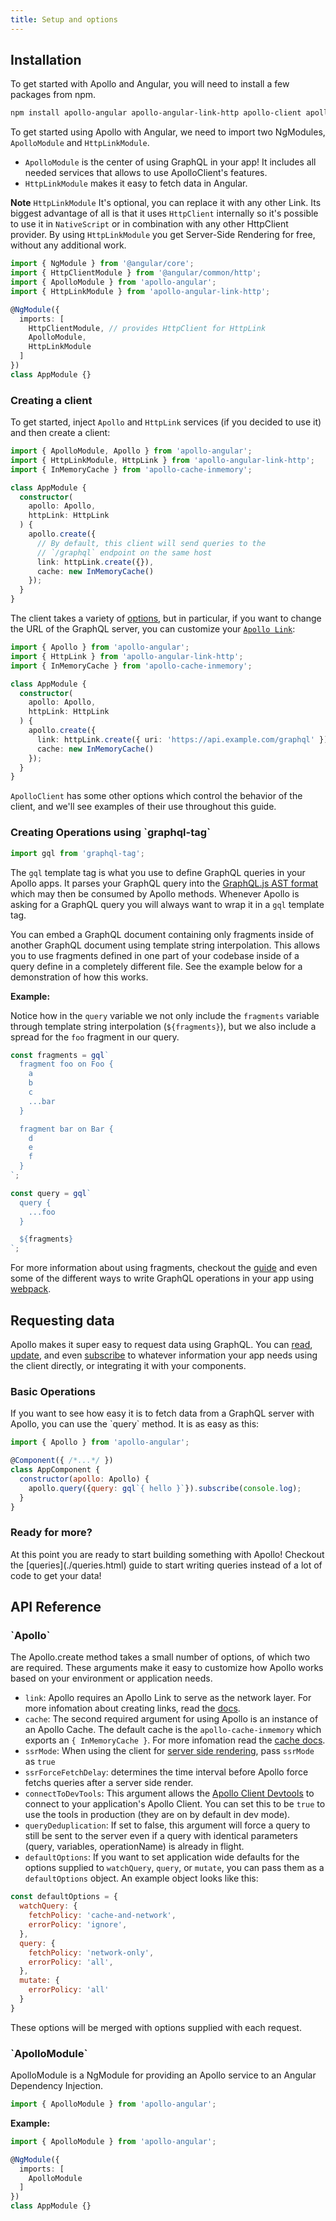 ```yaml
---
title: Setup and options
---
```


<h2 id="installation">Installation</h2>

To get started with Apollo and Angular, you will need to install a few packages from npm.

```bash
npm install apollo-angular apollo-angular-link-http apollo-client apollo-cache-inmemory graphql-tag graphql --save
```

To get started using Apollo with Angular, we need to import two NgModules, `ApolloModule` and `HttpLinkModule`.

- `ApolloModule` is the center of using GraphQL in your app! It includes all needed services that allows to use ApolloClient's features.
- `HttpLinkModule` makes it easy to fetch data in Angular.

**Note** `HttpLinkModule` It's optional, you can replace it with any other Link.
Its biggest advantage of all is that it uses `HttpClient` internally so it's possible to use it in `NativeScript` or in combination with any other HttpClient provider. By using `HttpLinkModule` you get Server-Side Rendering for free, without any additional work.

```ts
import { NgModule } from '@angular/core';
import { HttpClientModule } from '@angular/common/http';
import { ApolloModule } from 'apollo-angular';
import { HttpLinkModule } from 'apollo-angular-link-http';

@NgModule({
  imports: [
    HttpClientModule, // provides HttpClient for HttpLink
    ApolloModule,
    HttpLinkModule
  ]
})
class AppModule {}
```

<h3 id="creating-client">Creating a client</h3>

To get started, inject `Apollo` and `HttpLink` services (if you decided to use it) and then create a client:

```ts
import { ApolloModule, Apollo } from 'apollo-angular';
import { HttpLinkModule, HttpLink } from 'apollo-angular-link-http';
import { InMemoryCache } from 'apollo-cache-inmemory';

class AppModule {
  constructor(
    apollo: Apollo,
    httpLink: HttpLink
  ) {
    apollo.create({
      // By default, this client will send queries to the
      // `/graphql` endpoint on the same host
      link: httpLink.create({}),
      cache: new InMemoryCache()
    });
  }
}
```

The client takes a variety of [options](#Apollo), but in particular, if you want to change the URL of the GraphQL server, you can customize your [`Apollo Link`](/docs/link):

```ts
import { Apollo } from 'apollo-angular';
import { HttpLink } from 'apollo-angular-link-http';
import { InMemoryCache } from 'apollo-cache-inmemory';

class AppModule {
  constructor(
    apollo: Apollo,
    httpLink: HttpLink
  ) {
    apollo.create({
      link: httpLink.create({ uri: 'https://api.example.com/graphql' }),
      cache: new InMemoryCache()
    });
  }
}
```

`ApolloClient` has some other options which control the behavior of the client, and we'll see examples of their use throughout this guide.


<h3 id="gql">Creating Operations using `graphql-tag`</h3>

```js
import gql from 'graphql-tag';
```

The `gql` template tag is what you use to define GraphQL queries in your Apollo apps. It parses your GraphQL query into the [GraphQL.js AST format][] which may then be consumed by Apollo methods. Whenever Apollo is asking for a GraphQL query you will always want to wrap it in a `gql` template tag.

You can embed a GraphQL document containing only fragments inside of another GraphQL document using template string interpolation. This allows you to use fragments defined in one part of your codebase inside of a query define in a completely different file. See the example below for a demonstration of how this works.

[GraphQL.js AST format]: https://github.com/graphql/graphql-js/blob/d92dd9883b76e54babf2b0ffccdab838f04fc46c/src/language/ast.js
[`graphql-tag`]: https://www.npmjs.com/package/graphql-tag

**Example:**

Notice how in the `query` variable we not only include the `fragments` variable through template string interpolation (`${fragments}`), but we also include a spread for the `foo` fragment in our query.

```js
const fragments = gql`
  fragment foo on Foo {
    a
    b
    c
    ...bar
  }

  fragment bar on Bar {
    d
    e
    f
  }
`;

const query = gql`
  query {
    ...foo
  }

  ${fragments}
`;
```

For more information about using fragments, checkout the [guide](../features/fragments.html) and even some of the different ways to write GraphQL operations in your app using [webpack](../recipes/webpack.html).

<h2 id="connecting-data">Requesting data</h2>

Apollo makes it super easy to request data using GraphQL. You can [read](./queries.html), [update](./mutations.html), and even [subscribe](../features/subscriptions.html) to whatever information your app needs using the client directly, or integrating it with your components.

<h3 id="basic-operations">Basic Operations</h3>
If you want to see how easy it is to fetch data from a GraphQL server with Apollo, you can use the `query` method. It is as easy as this:

```js
import { Apollo } from 'apollo-angular';

@Component({ /*...*/ })
class AppComponent {
  constructor(apollo: Apollo) {
    apollo.query({query: gql`{ hello }`}).subscribe(console.log);
  }
}
```

<h3 id="ready">Ready for more?</h3>
At this point you are ready to start building something with Apollo! Checkout the [queries](./queries.html) guide to start writing queries instead of a lot of code to get your data!

<h2 id="API" title="API Reference">API Reference</h2>

<h3 id="Apollo">`Apollo`</h3>
The Apollo.create method takes a small number of options, of which two are required. These arguments make it easy to customize how Apollo works based on your environment or application needs.

- `link`: Apollo requires an Apollo Link to serve as the network layer. For more infomation about creating links, read the [docs](/docs/link).
- `cache`: The second required argument for using Apollo is an instance of an Apollo Cache. The default cache is the `apollo-cache-inmemory` which exports an `{ InMemoryCache }`. For more infomation read the [cache docs](./caching.html).
- `ssrMode`: When using the client for [server side rendering](../recipes/server-side-rendering.html), pass `ssrMode` as `true`
- `ssrForceFetchDelay`: determines the time interval before Apollo force fetchs queries after a server side render.
- `connectToDevTools`: This argument allows the [Apollo Client Devtools](../features/devtools.html) to connect to your application's Apollo Client. You can set this to be `true` to use the tools in production (they are on by default in dev mode).
- `queryDeduplication`: If set to false, this argument will force a query to still be sent to the server even if a query with identical parameters (query, variables, operationName) is already in flight.
- `defaultOptions`: If you want to set application wide defaults for the options supplied to `watchQuery`, `query`, or `mutate`, you can pass them as a `defaultOptions` object. An example object looks like this:

```js
const defaultOptions = {
  watchQuery: {
    fetchPolicy: 'cache-and-network',
    errorPolicy: 'ignore',
  },
  query: {
    fetchPolicy: 'network-only',
    errorPolicy: 'all',
  },
  mutate: {
    errorPolicy: 'all'
  }
}
```

These options will be merged with options supplied with each request.


<h3 id="ApolloModule" title="ApolloModule">`ApolloModule`</h3>
ApolloModule is a NgModule for providing an Apollo service to an Angular Dependency Injection.

```js
import { ApolloModule } from 'apollo-angular';
```

**Example:**

```ts
import { ApolloModule } from 'apollo-angular';

@NgModule({
  imports: [
    ApolloModule
  ]
})
class AppModule {}
```
